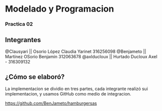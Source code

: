 # Modelado y Programacion 
### Practica 02

## Integrantes

@Clausyari || Osorio López Claudia Yarinet 316256098
@Benjameto || Martínez OSorio Benjamin 312063678
@axlducloux || Hurtado Ducloux Axel - 316309132

## ¿Cómo se elaboró?
La implementacion se dividio en tres partes, cada integrante realizó sui implementacion, y usamos GitHub como medio de integracion.

https://github.com/BenJameto/hamburgersas
